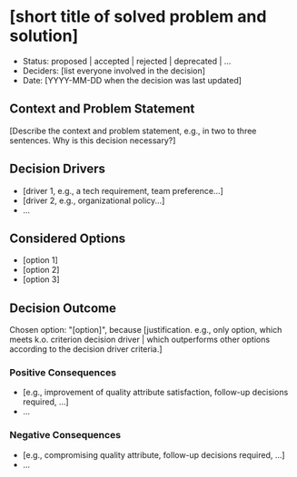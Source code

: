 # [short title of solved problem and solution]

- Status: proposed | accepted | rejected | deprecated | …
- Deciders: [list everyone involved in the decision] 
- Date: [YYYY-MM-DD when the decision was last updated]

## Context and Problem Statement

[Describe the context and problem statement, e.g., in two to three sentences. Why is this decision necessary?]

## Decision Drivers 

- [driver 1, e.g., a tech requirement, team preference...]
- [driver 2, e.g., organizational policy...]
- …

## Considered Options

- [option 1]
- [option 2]
- [option 3]

## Decision Outcome

Chosen option: "[option]", because [justification. e.g., only option, which meets k.o. criterion decision driver | which outperforms other options according to the decision driver criteria.]

### Positive Consequences 

- [e.g., improvement of quality attribute satisfaction, follow-up decisions required, …]
- …

### Negative Consequences

- [e.g., compromising quality attribute, follow-up decisions required, …]
- …
